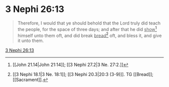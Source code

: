 # 3 Nephi 26:13

> Therefore, I would that ye should behold that the Lord truly did teach the people, for the space of three days; and after that he did <u>show</u>[^a] himself unto them oft, and did break <u>bread</u>[^b] oft, and bless it, and give it unto them.

[3 Nephi 26:13](https://www.churchofjesuschrist.org/study/scriptures/bofm/3-ne/26?lang=eng&id=p13#p13)


[^a]: [[John 21.14|John 21:14]]; [[3 Nephi 27.2|3 Ne. 27:2.]]
[^b]: [[3 Nephi 18.1|3 Ne. 18:1]]; [[3 Nephi 20.3|20:3 (3-9)]]. TG [[Bread]]; [[Sacrament]].
